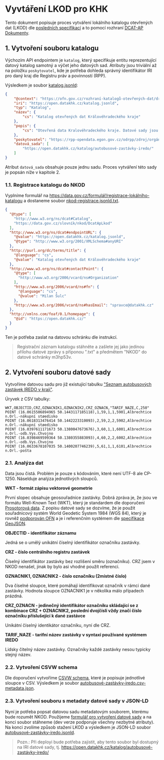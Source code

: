 # Vyvtáření LKOD pro KHK

Tento dokument popisuje proces vytváření lokálního katalogu otevřených dat (LKOD) dle [posledních specifikací](https://ofn.gov.cz/rozhran%C3%AD-katalog%C5%AF-otev%C5%99en%C3%BDch-dat/draft/#dcat-ap-dokumenty-katalog) a to pomocí rozhraní [DCAT-AP Dokumenty](https://ofn.gov.cz/rozhraní-katalogů-otevřených-dat/draft/#dcat-ap-dokumenty).

## 1. Vytvoření souboru katalogu

Výchozím API endpointem je `katalog`, který specifikuje entitu reprezentující datový katalog samotný a výčet jeho datových sad. Atributy jsou triviální až na položku `poskytovatel`, kde je potřeba dohleda správný identifikátor IRI pro daný kraj dle Registru práv a povinností (RPP).

Výsledkem je soubor [katalog.jsonld](src/katalog.jsonld):

```json
{
    "@context": "https://ofn.gov.cz/rozhraní-katalogů-otevřených-dat/draft/kontexty/rozhraní-katalogů-otevřených-dat.jsonld",
    "iri": "https://open.datakhk.cz/katalog.jsonld",
    "typ": "Katalog",
    "název": {
        "cs": "Katalog otevřených dat Královéhradeckého kraje"
    },
    "popis": {
        "cs": "Otevřená data Kralovéhradeckého kraje. Datové sady jsou ve strojově čitelných formátech, volně přístupné k libovolným (legálním) účelům využití, bez licenčních omezení."
    },
    "poskytovatel": "https://rpp-opendata.egon.gov.cz/odrpp/zdroj/orgán-veřejné-moci/70889546",
    "datová_sada": [
        "https://open.datakhk.cz/katalog/autobusové-zastávky-iredo/"    
    ]
}
```

Atribut `datová_sada` obsahuje pouze jednu sadu. Proces vytváření této sady je popsán níže v kapitole 2.

### 1.1. Registrace katalogu do NKOD

Vyplníme formulář na https://data.gov.cz/formulář/registrace-lokálního-katalogu a dostaneme soubor [nkod-registrace.jsonld.txt](src/nkod-registrace.jsonld.txt).

```json
{
  "@type": [
    "http://www.w3.org/ns/dcat#Catalog",
    "https://data.gov.cz/slovník/nkod/DcatApLkod"
  ],
  "http://www.w3.org/ns/dcat#endpointURL": {
    "@value": "https://open.datakhk.cz/katalog.jsonld",
    "@type": "http://www.w3.org/2001/XMLSchema#anyURI"
  },
  "http://purl.org/dc/terms/title": {
    "@language": "cs",
    "@value": "Katalog otevřených dat Královéhradeckého kraje"
  },
  "http://www.w3.org/ns/dcat#contactPoint": {
    "@type": [
      "http://www.w3.org/2006/vcard/ns#Organization"
    ],
    "http://www.w3.org/2006/vcard/ns#fn": {
      "@language": "cs",
      "@value": "Milan Šulc"
    },
    "http://www.w3.org/2006/vcard/ns#hasEmail": "spravce@datakhk.cz"
  },
  "http://xmlns.com/foaf/0.1/homepage": {
    "@id": "https://open.datakhk.cz/"
  }
}
```

Ten je potřeba zaslat na datovou schránku dle instrukcí.

> Registrační záznam katalogu stáhněte a zašlete jej jako jedinou přílohu datové zprávy s příponou ".txt" a předmětem "NKOD" do datové schránky m3hp53v.


## 2. Vytvoření souboru datové sady

Vytvoříme datovou sadu pro již existující tabulku ["Seznam autobusových zastávek IREDO v kraji"](http://www.kr-kralovehradecky.cz/cz/kraj-volene-organy/sklad/opendata/doprava/doprava-113947/). 

Úryvek z CSV tabulky:

```csv
WKT,OBJECTID,CRZ,OZNACNIK1,OZNACNIK2,CRZ_OZNACN,"TARIF_NAZE,C,250"
POINT (16.0615506894965 50.1443117185118),1,59,1,1,5901,Albrechtice n.Orl.-nákupní støedisko
POINT (16.0618313476414 50.1442223310093),2,59,2,2,5902,Albrechtice n.Orl.-nákupní støedisko
POINT (16.0397611171673 50.1380047673676),3,60,1,1,6001,Albrechtice n.Orl.-odb.Vys.Chvojno
POINT (16.0398469599364 50.1380355883093),4,60,2,2,6002,Albrechtice n.Orl.-odb.Vys.Chvojno
POINT (16.0633678107035 50.1400207746239),5,61,1,1,6101,Albrechtice n.Orl.-pošta
```

### 2.1. Analýza dat

Data jsou čistá. Problém je pouze s kódováním, které není UTF-8 ale CP-1250. Náselduje analýza jednotlivých sloupců.

**WKT - formát zápisu vektorové geometrie**

První slopec obsahuje geosouřadnice zastávky. Dobrá zpráva je, že jsou ve formátu Well-Known Text (WKT), který je standardem dle doporučení [Prosotorová data](https://ofn.gov.cz/prostorov%C3%A1-data/2019-08-22/#standardy-wkt). Z popisu datové sady se dozvíme, že je použit souřadnicový systém World Geodetic System 1984 (WGS 84), který je rovněž [podporován OFN](https://ofn.gov.cz/prostorov%C3%A1-data/2019-08-22/#sou%C5%99adnicov%C3%A9-referen%C4%8Dn%C3%AD-syst%C3%A9my-wgs84) a je i referenčním systémem dle [specifikace GeoJSON](https://tools.ietf.org/html/rfc7946#section-4).

**OBJECTID - identifikátor záznamu**

Jedná se o umělý unikátní číselný identifikátor označníku zastávky.

**CRZ - číslo centrálního registru zastávek**

Číselný identifikátor zastávky bez rozlišení směru (označníku). CRZ jsem v NKOD nenašel, jinak by bylo asi vhodné použít referenci.

**OZNACNIK1, OZNACNIK2 - číslo označníku (2místné číslo)**

Dva číselné sloupce, které pomáhají identifikovat označník v rámci dané zastávky. Hodnota sloupce OZNACNIK1 je v několika málo případech prázdná.

**CRZ_OZNACN - jedinečný identifikátor označníku skládající se z kombinace CRZ + OZNACNIK2, poslední dvojčíslí vždy značí číslo označníku příslušející k dané zastávce**

Unikátní číselný identikátor označníku, nyní dle CRZ.

**TARIF_NAZE - tarifní název zastávky v syntaxi používané systémem IREDO**

Lidsky čitelný název zastávky. Označníky každé zastávky nesou typicky stejný název.

### 2.2. Vytvoření CSVW schema

Dle doporučení vytvoříme [CSVW schema](https://www.w3.org/TR/tabular-data-primer/), které je popisuje jednotlivé sloupce v CSV. Výsledkem je soubor [autobusové-zastávky-iredo.csv-metadata.json](src/katalog/autobusové-zastávky-iredo/autobusové-zastávky-iredo.csv-metadata.json).

### 2.3. Vytvoření souboru s metadaty datové sady v JSON-LD

Nyní je potřeba popsat datovou sadu metadatovým souborem, kterému bude rozumět NKOD. Použijeme [formulář pro vytvoření datové sady](https://dev.nkod.opendata.cz/formulář/registrace-datové-sady) a na konci soubor stáhneme (dev verze podporuje všechny nezbytné atributy). Na konci zvolíme způsob stažení LKOD a výsledkem je JSON-LD soubor [autobusové-zastávky-iredo.jsonld](src/katalog/autobusové-zastávky-iredo/autobusové-zastávky-iredo.jsonld).

> Pozn.: Při deployi bude potřeba zajistit, aby tento soubor byl dostupný na IRI datové sady, tj. https://open.datakhk.cz/katalog/autobusové-zastávky-iredo/
